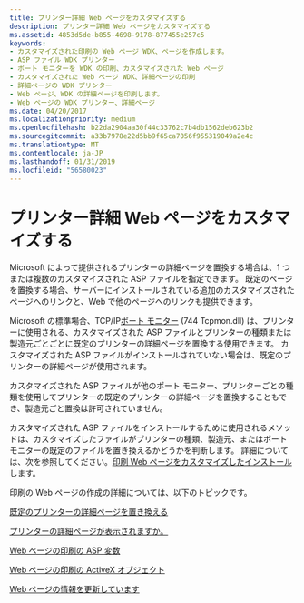 ```yaml
---
title: プリンター詳細 Web ページをカスタマイズする
description: プリンター詳細 Web ページをカスタマイズする
ms.assetid: 4853d5de-b855-4698-9178-877455e257c5
keywords:
- カスタマイズされた印刷の Web ページ WDK、ページを作成します。
- ASP ファイル WDK プリンター
- ポート モニターを WDK の印刷、カスタマイズされた Web ページ
- カスタマイズされた Web ページ WDK、詳細ページの印刷
- 詳細ページの WDK プリンター
- Web ページ、WDK の詳細ページを印刷します。
- Web ページの WDK プリンター、詳細ページ
ms.date: 04/20/2017
ms.localizationpriority: medium
ms.openlocfilehash: b22da2904aa30f44c33762c7b4db1562deb623b2
ms.sourcegitcommit: a33b7978e22d5bb9f65ca7056f955319049a2e4c
ms.translationtype: MT
ms.contentlocale: ja-JP
ms.lasthandoff: 01/31/2019
ms.locfileid: "56580023"
---
```

# <a name="customizing-the-printer-details-web-page"></a>プリンター詳細 Web ページをカスタマイズする

Microsoft によって提供されるプリンターの詳細ページを置換する場合は、1 つまたは複数のカスタマイズされた ASP ファイルを指定できます。 既定のページを置換する場合、サーバーにインストールされている追加のカスタマイズされたページへのリンクと、Web で他のページへのリンクも提供できます。

Microsoft の標準場合、TCP/IP[ポート モニター](https://docs.microsoft.com/windows-hardware/drivers/print/port-monitors) (744 Tcpmon.dll) は、プリンターに使用される、カスタマイズされた ASP ファイルとプリンターの種類または製造元ごとごとに既定のプリンターの詳細ページを置換する使用できます。 カスタマイズされた ASP ファイルがインストールされていない場合は、既定のプリンターの詳細ページが使用されます。

カスタマイズされた ASP ファイルが他のポート モニター、プリンターごとの種類を使用してプリンターの既定のプリンターの詳細ページを置換することもでき、製造元ごと置換は許可されていません。

カスタマイズされた ASP ファイルをインストールするために使用されるメソッドは、カスタマイズしたファイルがプリンターの種類、製造元、またはポート モニターの既定のファイルを置き換えるかどうかを判断します。 詳細については、次を参照してください。[印刷 Web ページをカスタマイズしたインストール](installing-customized-print-web-pages.md)します。

印刷の Web ページの作成の詳細については、以下のトピックです。

[既定のプリンターの詳細ページを置き換える](replacing-the-default-printer-details-page.md)

[プリンターの詳細ページが表示されますか。](which-printer-details-page-is-displayed-.md)

[Web ページの印刷の ASP 変数](asp-variables-for-print-web-pages.md)

[Web ページの印刷の ActiveX オブジェクト](activex-objects-for-print-web-pages.md)

[Web ページの情報を更新しています](updating-web-page-information.md)
